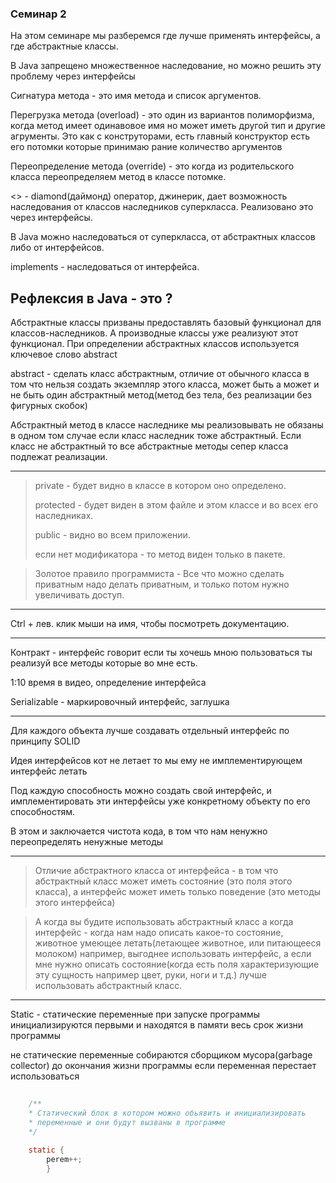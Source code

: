 ### Семинар 2

На этом семинаре мы разберемся где лучше применять интерфейсы, а где абстрактные классы.

В Java запрещено множественное наследование, но можно решить эту проблему через интерфейсы

Сигнатура метода - это имя метода и список аргументов.

Перегрузка метода (overload) - это один из вариантов полиморфизма, когда метод имеет одинавовое имя но может иметь другой тип и другие агрументы. Это как с конструторами, есть главный конструктор есть его потомки которые принимаю рание количество аргументов 

Переопределение метода (override) - это когда из родительского класса переопределяем метод в классе потомке.

<> - diamond(даймонд) оператор, джинерик, дает возможность наследования от классов наследников суперкласса. Реализовано это через интерфейсы.

В Java можно наследоваться от суперкласса, от абстрактных классов либо от интерфейсов.

implements - наследоваться от интерфейса.

Рефлексия в Java - это ?
---

Абстрактные классы призваны предоставлять базовый функционал для классов-наследников. А производные классы уже реализуют этот функционал. При определении абстрактных классов используется ключевое слово abstract

abstract - сделать класс абстрактным, отличие от обычного класса в том что нельзя создать экземпляр этого класса, может быть а может и не быть один абстрактный метод(метод без тела, без реализации без фигурных скобок)

Абстрактный метод в классе наследнике мы реализовывать не обязаны в одном том случае если класс наследник тоже абстрактный. Если класс не абстрактный то все абстрактные методы сепер класса подлежат реализации.

---

>private - будет видно в классе в котором оно определено.
> 
>protected - будет виден в этом файле и этом классе и во всех его наследниках.
>
>public - видно во всем приложении.
> 
>если нет модификатора - то метод виден только в пакете.

>Золотое правило программиста - Все что можно сделать приватным надо делать приватным, и только потом нужно увеличивать доступ.

---

Ctrl + лев. клик мыши на имя, чтобы посмотреть документацию.

---

Контракт - интерфейс говорит если ты хочешь мною пользоваться ты реализуй все методы которые во мне есть.

1:10 время в видео, определение интерфейса

Serializable - маркировочный интерфейс, заглушка

---

Для каждого объекта лучше создавать отдельный интерфейс по принципу SOLID

Идея интерфейсов кот не летает то мы ему не имплементирующем интерфейс летать

Под каждую способность можно создать свой интерфейс, и имплементировать эти интерфейсы уже конкретному объекту по его способностям. 

В этом и заключается чистота кода, в том что нам ненужно переопределять ненужные методы

---

>Отличие абстрактного класса от интерфейса - в том что абстрактный класс может иметь состояние (это поля этого класса), а интерфейс может иметь только поведение (это методы этого интерфейса)

>А когда вы будите использовать абстрактный класс а когда интерфейс - когда нам надо описать какое-то состояние, животное умеющее летать(летающее животное, или питающееся молоком) например, выгоднее использовать интерфейс, а если мне нужно описать состояние(когда есть поля характеризующие эту сущность например цвет, руки, ноги и т.д.) лучше использовать абстрактный класс. 

---

Static - статические переменные при запуске программы инициализируются первыми и находятся в памяти весь срок жизни программы

не статические переменные собираются сборщиком мусора(garbage collector) до окончания жизни программы если переменная перестает использоваться

```java
    
    /**
    * Статический блок в котором можно обьявить и инициализировать 
    * переменные и они будут вызваны в программе
    */
    
    static {
        perem++;
        }
```